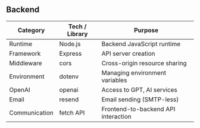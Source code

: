 ## Backend

| Category      | Tech / Library | Purpose                                 |
|---------------|----------------|-----------------------------------------|
| Runtime       | Node.js        | Backend JavaScript runtime              |
| Framework     | Express        | API server creation                     |
| Middleware    | cors           | Cross-origin resource sharing           |
| Environment   | dotenv         | Managing environment variables          |
| OpenAI        | openai         | Access to GPT, AI services              |
| Email         | resend         | Email sending (SMTP-less)              |
| Communication | fetch API      | Frontend-to-backend API interaction     |

